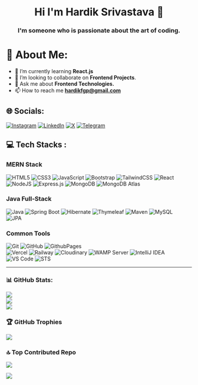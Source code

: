 <h1 align="center">Hi I'm Hardik Srivastava 🤝</h1>

<h3 align="center">I'm someone who is passionate about the art of coding.</h3>

# 💫 About Me:

- 🌱 I’m currently learning **React.js**
- 🤝 I’m looking to collaborate on **Frontend Projects**.
- 💬 Ask me about **Frontend Technologies.**
- 📫 How to reach me **hardikfgp@gmail.com**
<!-- 
📄 Know about my experiences [https://drive.google.com/file/d/14sCTjvkkkZLvASgleMiLOajo2M-jiR_O/view?usp=sharing](https://drive.google.com/file/d/14sCTjvkkkZLvASgleMiLOajo2M-jiR_O/view?usp=sharing) 
⚡ Fun fact **I can solve a Rubik's Cube in under 40 seconds! 🧊⏱️
-->

## 🌐 Socials:
[![Instagram](https://img.shields.io/badge/Instagram-%23E4405F.svg?logo=Instagram&logoColor=white)](https://www.instagram.com/hardiksrivastavaaa/) 
[![LinkedIn](https://img.shields.io/badge/LinkedIn-%230077B5.svg?logo=linkedin&logoColor=white)](https://www.linkedin.com/in/hardiksrivastavaa) 
[![X](https://img.shields.io/badge/X-black.svg?logo=X&logoColor=white)](https://twitter.com/@hardikfgp) 
[![Telegram](https://img.shields.io/badge/Telegram-black.svg?logo=Telegram&logoColor=white)](https://https://t.me/saranshsrivastava)

## 💻 Tech Stacks :

<!-- 
![C](https://img.shields.io/badge/c-%2300599C.svg?style=plastic&logo=c&logoColor=white) 
![TypeScript](https://img.shields.io/badge/typescript-%23007ACC.svg?style=plastic&logo=typescript&logoColor=white)
![Redux](https://img.shields.io/badge/redux-%23764ABC.svg?style=plastic&logo=redux&logoColor=white)
![Material-UI](https://img.shields.io/badge/Material--UI-%230081CB.svg?style=plastic&logo=mui&logoColor=white)
![Docker](https://img.shields.io/badge/docker-%232496ED.svg?style=plastic&logo=docker&logoColor=white)
![Postman](https://img.shields.io/badge/postman-%23FF6C37.svg?style=plastic&logo=postman&logoColor=white)
![PostgreSQL](https://img.shields.io/badge/PostgreSQL-%23336791.svg?style=plastic&logo=postgresql&logoColor=white)
![Git](https://img.shields.io/badge/Git-%23F05033.svg?style=plastic&logo=git&logoColor=white)
![GitHub](https://img.shields.io/badge/GitHub-%23121011.svg?style=plastic&logo=github&logoColor=white)
![Postman](https://img.shields.io/badge/Postman-%23FF6C37.svg?style=plastic&logo=postman&logoColor=white)
![Docker](https://img.shields.io/badge/Docker-%232496ED.svg?style=plastic&logo=docker&logoColor=white)
![VS Code](https://img.shields.io/badge/VS%20Code-%23007ACC.svg?style=plastic&logo=visual-studio-code&logoColor=white)
![Netlify](https://img.shields.io/badge/Netlify-%2300C7B7.svg?style=plastic&logo=netlify&logoColor=white)
![Heroku](https://img.shields.io/badge/Heroku-%23430098.svg?style=plastic&logo=heroku&logoColor=white)
-->

### MERN Stack 
![HTML5](https://img.shields.io/badge/HTML5-%23E34F26.svg?style=plastic&logo=html5&logoColor=white) 
![CSS3](https://img.shields.io/badge/CSS3-%231572B6.svg?style=plastic&logo=css3&logoColor=white) 
![JavaScript](https://img.shields.io/badge/Javascript-%23323330.svg?style=plastic&logo=javascript&logoColor=%23F7DF1E) 
![Bootstrap](https://img.shields.io/badge/Bootstrap-%238511FA.svg?style=plastic&logo=bootstrap&logoColor=white) 
![TailwindCSS](https://img.shields.io/badge/TailwindCSS-%2338B2AC.svg?style=plastic&logo=tailwind-css&logoColor=white) 
![React](https://img.shields.io/badge/React-%2361DAFB.svg?style=plastic&logo=react&logoColor=%2320232a)
![NodeJS](https://img.shields.io/badge/Node.js-6DA55F?style=plastic&logo=node.js&logoColor=white) 
![Express.js](https://img.shields.io/badge/Express.js-%23404d59.svg?style=plastic&logo=express&logoColor=%2361DAFB) 
![MongoDB](https://img.shields.io/badge/MongoDB-%2347A248.svg?style=plastic&logo=mongodb&logoColor=white)
![MongoDB Atlas](https://img.shields.io/badge/MongoDB%20Atlas-%2347A248.svg?style=plastic&logo=mongodb&logoColor=white)

### Java Full-Stack 
![Java](https://img.shields.io/badge/Java-%23ED8B00.svg?style=plastic&logo=openjdk&logoColor=white) 
![Spring Boot](https://img.shields.io/badge/Spring%20Boot-%236DB33F.svg?style=plastic&logo=spring&logoColor=white)
![Hibernate](https://img.shields.io/badge/Hibernate-%23923926.svg?style=plastic&logo=hibernate&logoColor=white)
![Thymeleaf](https://img.shields.io/badge/Thymeleaf-%23005C0F.svg?style=plastic&logo=thymeleaf&logoColor=white)
![Maven](https://img.shields.io/badge/Maven-%23C71A36.svg?style=plastic&logo=apache-maven&logoColor=white)
![MySQL](https://img.shields.io/badge/MySQL-%234479A1.svg?style=plastic&logo=mysql&logoColor=white)  
![JPA](https://img.shields.io/badge/JPA-%231A5276.svg?style=plastic&logo=java&logoColor=white)

### Common Tools
![Git](https://img.shields.io/badge/Git-%23F05033.svg?style=plastic&logo=git&logoColor=white)
![GitHub](https://img.shields.io/badge/Github-%23121011.svg?style=plastic&logo=github&logoColor=white)
![GithubPages](https://img.shields.io/badge/Github%20Pages-121013?style=plastic&logo=github&logoColor=white)  
![Vercel](https://img.shields.io/badge/Vercel-%23000000.svg?style=plastic&logo=vercel&logoColor=white)
![Railway](https://img.shields.io/badge/Railway-%230B0D0E.svg?style=plastic&logo=railway&logoColor=white)
![Cloudinary](https://img.shields.io/badge/cloudinary-%233498DB.svg?style=plastic&logo=cloudinary&logoColor=white)
![WAMP Server](https://img.shields.io/badge/WAMP%20Server-%23DCDCDC.svg?style=plastic&logo=wampserver&logoColor=%23FF8800)
![IntelliJ IDEA](https://img.shields.io/badge/IntelliJ%20IDEA-%23000000.svg?style=plastic&logo=intellij-idea&logoColor=white)
![VS Code](https://img.shields.io/badge/VS%20Code-%23007ACC.svg?style=plastic&logo=visual-studio-code&logoColor=white)
![STS](https://img.shields.io/badge/Spring%20Tool%20Suite-%236DB33F.svg?style=plastic&logo=spring&logoColor=white)


--- 

### 📊 GitHub Stats:
![](https://github-readme-stats.vercel.app/api?username=hardiksrivastavaa&theme=radical&hide_border=false&include_all_commits=true&count_private=false)<br/>
![](https://github-readme-streak-stats.herokuapp.com/?user=hardiksrivastavaa&theme=radical&hide_border=false)<br/>
![](https://github-readme-stats.vercel.app/api/top-langs/?username=hardiksrivastavaa&theme=radical&hide_border=false&include_all_commits=true&count_private=false&layout=compact)

### 🏆 GitHub Trophies
![](https://github-profile-trophy.vercel.app/?username=hardiksrivastavaa&theme=radical&no-frame=false&no-bg=false&margin-w=4)

### 🔝 Top Contributed Repo
![](https://github-contributor-stats.vercel.app/api?username=hardiksrivastavaa&limit=5&theme=dark&combine_all_yearly_contributions=true)

[![](https://visitcount.itsvg.in/api?id=hardiksrivastavaa&icon=0&color=0)](https://visitcount.itsvg.in)


